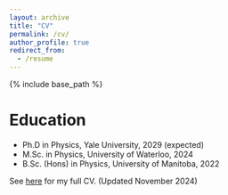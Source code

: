 ```yaml
---
layout: archive
title: "CV"
permalink: /cv/
author_profile: true
redirect_from:
  - /resume
---
```


{% include base_path %}

Education
======
* Ph.D in Physics, Yale University, 2029 (expected)
* M.Sc. in Physics, University of Waterloo, 2024
* B.Sc. (Hons) in Physics, University of Manitoba, 2022

See [here](https://alanbhnguyen.github.io/files/alanbhnguyen_cv_nov2024_online.pdf) for my full CV. (Updated November 2024)
